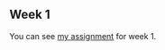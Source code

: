## Week 1

You can see [my assignment](https://pjournal.github.io/mef03-BulentBuyuk/assignment_1_bulentbuyuk.html) for week 1.
